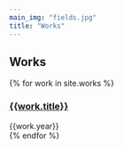 ```yaml
---
main_img: "fields.jpg"
title: "Works"
---
```


## Works

<div id="works-list">
{% for work in site.works %}
<div class="row" title="{{work.title}}">
  <div class="col-sm-12">
    <h3>
      <a href="{{work.url}}">{{work.title}}</a>
    </h3>
    <span>{{work.year}}</span>
  </div>
</div>
{% endfor %}
</div>

<script type="text/javascript" src="/assets/javascripts/filter.js"></script>
<script type="text/javascript">
  (function() {

    const revCronWorks = [...OZET.WORKS].sort(function(a, b) {
      return (a.date > b.date) ? 1 : -1;
    }).reverse()

    OZET.filter(revCronWorks, '#works-list', (item, el) => {
      return $(el).attr('title') === item.title
    })

  })()
</script>
